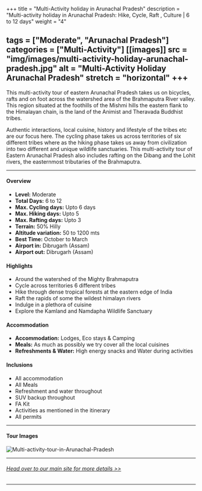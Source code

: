 +++
title = "Multi-Activity holiday in Arunachal Pradesh"
description = "Multi-activity holiday in Arunachal Pradesh: Hike, Cycle, Raft , Culture | 6 to 12 days"
weight = "4"

tags = ["Moderate", "Arunachal Pradesh"]
categories = ["Multi-Activity"]
[[images]]
  src = "img/images/multi-activity-holiday-arunachal-pradesh.jpg"
  alt = "Multi-Activity Holiday Arunachal Pradesh"
  stretch = "horizontal"
+++
---

This multi-activity tour of eastern Arunachal Pradesh takes us on bicycles, rafts and on foot across the watershed area of the Brahmaputra River valley. This region situated at the foothills of the Mishmi hills the eastern flank to the Himalayan chain, is the land of the Animist and Theravada Buddhist tribes.

Authentic interactions, local cuisine, history and lifestyle of the tribes etc are our focus here. The cycling phase takes us across territories of six different tribes where as the hiking phase takes us away from civilization into two different and unique wildlife sanctuaries. This multi-activity tour of Eastern Arunachal Pradesh also includes rafting on the Dibang and the Lohit rivers, the easternmost tributaries of the Brahmaputra.
<!--more-->

---



#### Overview

* **Level:** Moderate
* **Total Days:** 6 to 12
* **Max. Cycling days:** Upto 6 days
* **Max. Hiking days:** Upto 5
* **Max. Rafting days:** Upto 3
* **Terrain:** 50% Hilly 
* **Altitude variation:** 50 to 1200 mts
* **Best Time:** October to March
* **Airport in:** Dibrugarh (Assam)
* **Airport out:** Dibrugarh (Assam)


#### Highlights

* Around the watershed of the Mighty Brahmaputra
* Cycle across territories 6 different tribes
* Hike through dense tropical forests at the eastern edge of India
* Raft the rapids of some the wildest himalayn rivers
* Indulge in a plethora of cuisine
* Explore the Kamland and Namdapha Wildlife Sanctuary



#### Accommodation

* **Accommodation:**  Lodges, Eco stays & Camping
* **Meals:** As much as possibly we try cover all the local cuisines
* **Refreshments & Water:** High energy snacks and Water during activities

#### Inclusions

* All accommodation
* All Meals
* Refreshment and water throughout
* SUV backup throughout
* FA Kit
* Activities as mentioned in the itinerary
* All permits

---
#### Tour Images

![Multi-activity-tour-in-Arunachal-Pradesh](/img/images/multi-activity-tour-arunachal-pradesh.jpg)

---
###### [*Head over to our main site for more details >>*](https://nnejourneys.com/multiactivity/)

---